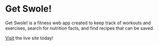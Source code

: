 # Get Swole!
Get Swole! is a fitness web app created to keep track of workouts and exercises, search for nutrition facts, and find recipes that can be saved.

[Visit](https://www.google.com) the live site today!
